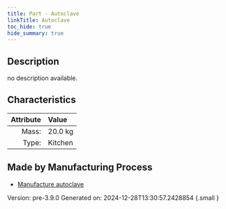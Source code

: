 ```yaml
---
title: Part - Autoclave
linkTitle: Autoclave
toc_hide: true
hide_summary: true
---
```


## Description
no description available.

## Characteristics

| Attribute      | Value |
|--------:|:------|
|Mass:|20.0 kg|
|Type:|Kitchen|

## Made by Manufacturing Process

- [Manufacture autoclave](/docs/definitions/process/manufacture-autoclave)



Version: pre-3.9.0 Generated on: 2024-12-28T13:30:57.2428854
{.small }

